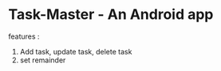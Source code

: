 # Task-Master - An Android app
features :
 1) Add task, update task, delete task
 2) set remainder

